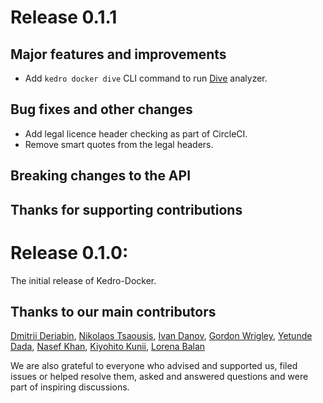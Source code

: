 # Release 0.1.1

## Major features and improvements
* Add `kedro docker dive` CLI command to run [Dive](https://github.com/wagoodman/dive) analyzer.

## Bug fixes and other changes
* Add legal licence header checking as part of CircleCI.
* Remove smart quotes from the legal headers.

## Breaking changes to the API

## Thanks for supporting contributions

# Release 0.1.0:

The initial release of Kedro-Docker.

## Thanks to our main contributors

[Dmitrii Deriabin](https://github.com/DmitryDeryabin), [Nikolaos Tsaousis](https://github.com/tsanikgr), [Ivan Danov](https://github.com/idanov),  [Gordon Wrigley](https://github.com/tolomea), [Yetunde Dada](https://github.com/yetudada), [Nasef Khan](https://github.com/nakhan98), [Kiyohito Kunii](https://github.com/921kiyo), [Lorena Balan](https://github.com/lorenabalan)

We are also grateful to everyone who advised and supported us, filed issues or helped resolve them, asked and answered questions and were part of inspiring discussions.
